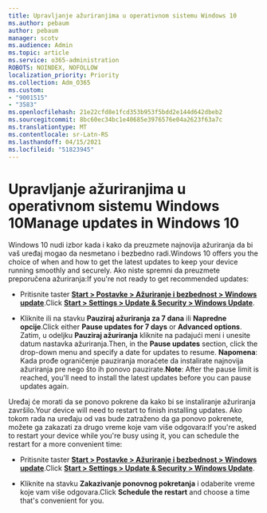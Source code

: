 ```yaml
---
title: Upravljanje ažuriranjima u operativnom sistemu Windows 10
ms.author: pebaum
author: pebaum
manager: scotv
ms.audience: Admin
ms.topic: article
ms.service: o365-administration
ROBOTS: NOINDEX, NOFOLLOW
localization_priority: Priority
ms.collection: Adm_O365
ms.custom:
- "9001515"
- "3583"
ms.openlocfilehash: 21e22cfd8e1fcd353b953f5bdd2e144d642dbeb2
ms.sourcegitcommit: 8bc60ec34bc1e40685e3976576e04a2623f63a7c
ms.translationtype: MT
ms.contentlocale: sr-Latn-RS
ms.lasthandoff: 04/15/2021
ms.locfileid: "51823945"
---
```

# <a name="manage-updates-in-windows-10"></a><span data-ttu-id="84032-102">Upravljanje ažuriranjima u operativnom sistemu Windows 10</span><span class="sxs-lookup"><span data-stu-id="84032-102">Manage updates in Windows 10</span></span>

<span data-ttu-id="84032-103">Windows 10 nudi izbor kada i kako da preuzmete najnovija ažuriranja da bi vaš uređaj mogao da nesmetano i bezbedno radi.</span><span class="sxs-lookup"><span data-stu-id="84032-103">Windows 10 offers you the choice of when and how to get the latest updates to keep your device running smoothly and securely.</span></span> <span data-ttu-id="84032-104">Ako niste spremni da preuzmete preporučena ažuriranja:</span><span class="sxs-lookup"><span data-stu-id="84032-104">If you're not ready to get recommended updates:</span></span>

- <span data-ttu-id="84032-105">Pritisnite taster **[Start > Postavke > Ažuriranje i bezbednost > Windows update](ms-settings:windowsupdate)**.</span><span class="sxs-lookup"><span data-stu-id="84032-105">Click **[Start > Settings > Update & Security > Windows Update](ms-settings:windowsupdate)**.</span></span>

- <span data-ttu-id="84032-106">Kliknite ili na stavku **Pauziraj ažuriranja za 7 dana** ili **Napredne opcije**.</span><span class="sxs-lookup"><span data-stu-id="84032-106">Click either **Pause updates for 7 days** or **Advanced options**.</span></span> <span data-ttu-id="84032-107">Zatim, u odeljku **Pauziraj ažuriranja** kliknite na padajući meni i unesite datum nastavka ažuriranja.</span><span class="sxs-lookup"><span data-stu-id="84032-107">Then, in the **Pause updates** section, click the drop-down menu and specify a date for updates to resume.</span></span> <span data-ttu-id="84032-108">**Napomena**: Kada prođe ograničenje pauziranja moraćete da instalirate najnovija ažuriranja pre nego što ih ponovo pauzirate.</span><span class="sxs-lookup"><span data-stu-id="84032-108">**Note**: After the pause limit is reached, you'll need to install the latest updates before you can pause updates again.</span></span>

<span data-ttu-id="84032-109">Uređaj će morati da se ponovo pokrene da kako bi se instaliranje ažuriranja završilo.</span><span class="sxs-lookup"><span data-stu-id="84032-109">Your device will need to restart to finish installing updates.</span></span> <span data-ttu-id="84032-110">Ako tokom rada na uređaju od vas bude zatraženo da ga ponovo pokrenete, možete ga zakazati za drugo vreme koje vam više odgovara:</span><span class="sxs-lookup"><span data-stu-id="84032-110">If you're asked to restart your device while you're busy using it, you can schedule the restart for a more convenient time:</span></span>

- <span data-ttu-id="84032-111">Pritisnite taster **[Start > Postavke > Ažuriranje i bezbednost > Windows update](ms-settings:windowsupdate)**.</span><span class="sxs-lookup"><span data-stu-id="84032-111">Click **[Start > Settings > Update & Security > Windows Update](ms-settings:windowsupdate)**.</span></span>

- <span data-ttu-id="84032-112">Kliknite na stavku **Zakazivanje ponovnog pokretanja** i odaberite vreme koje vam više odgovara.</span><span class="sxs-lookup"><span data-stu-id="84032-112">Click **Schedule the restart** and choose a time that's convenient for you.</span></span>
